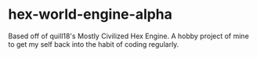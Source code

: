 # hex-world-engine-alpha

Based off of quill18's Mostly Civilized Hex Engine. A hobby project of mine to get my self back into the habit of coding regularly. 

